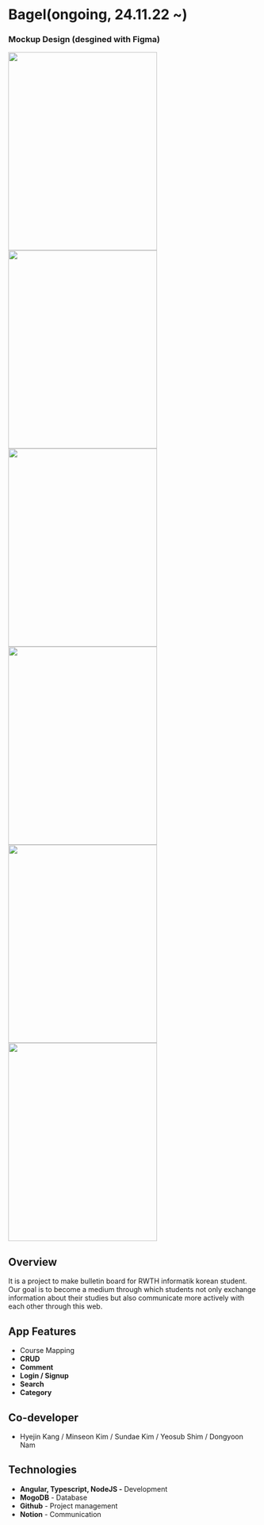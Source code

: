 # Bagel(ongoing, 24.11.22 ~)



### Mockup Design (desgined with Figma)
<span>
  <img src="https://user-images.githubusercontent.com/48058931/205515625-d708eb7a-1696-4ded-ae25-f3c0a7bfc0e2.png" width="300" height="400">
</span>
<span>
  <img src="https://user-images.githubusercontent.com/48058931/205515635-7d548453-f367-45c7-b0f6-2db1c668e354.png" width="300" height="400">
</span>
<span>
  <img src="https://user-images.githubusercontent.com/48058931/205515643-d6d8a8a8-e68a-48ff-acf9-2e16ea9c03cd.png" width="300" height="400">
</span>
<span>
  <img src="https://user-images.githubusercontent.com/48058931/205515649-3d6ff342-ff9f-40ae-aa36-fa98fe306a79.png" width="300" height="400">
</span>
<span>
  <img src="https://user-images.githubusercontent.com/48058931/205515657-1b7f4197-8bab-46af-8820-1172cb929d5b.png" width="300" height="400">
</span>
<span>
  <img src="https://user-images.githubusercontent.com/48058931/205515663-bae982d3-3260-438a-bb07-d006dffe70a4.png" width="300" height="400">
</span>







## Overview

It is a project to make bulletin board for RWTH informatik korean student. Our goal is to become a medium through which students not only exchange information about their studies but also communicate more actively with each other through this web.

## App Features

- Course Mapping
- **CRUD**
- **Comment**
- **Login / Signup**
- **Search**
- **Category**

## Co-developer

- Hyejin Kang / Minseon Kim / Sundae Kim / Yeosub Shim / Dongyoon Nam

## Technologies

- **Angular, Typescript, NodeJS -** Development
- **MogoDB** - Database
- **Github** - Project management
- **Notion** - Communication
